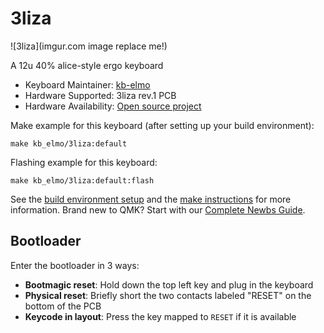 # 3liza

![3liza](imgur.com image replace me!)

A 12u 40% alice-style ergo keyboard

* Keyboard Maintainer: [kb-elmo](https://github.com/kb-elmo)
* Hardware Supported: 3liza rev.1 PCB
* Hardware Availability: [Open source project](https://github.com/kb-elmo/3liza)

Make example for this keyboard (after setting up your build environment):

    make kb_elmo/3liza:default

Flashing example for this keyboard:

    make kb_elmo/3liza:default:flash

See the [build environment setup](https://docs.qmk.fm/#/getting_started_build_tools) and the [make instructions](https://docs.qmk.fm/#/getting_started_make_guide) for more information. Brand new to QMK? Start with our [Complete Newbs Guide](https://docs.qmk.fm/#/newbs).

## Bootloader

Enter the bootloader in 3 ways:

* **Bootmagic reset**: Hold down the top left key and plug in the keyboard
* **Physical reset**: Briefly short the two contacts labeled "RESET" on the bottom of the PCB
* **Keycode in layout**: Press the key mapped to `RESET` if it is available
